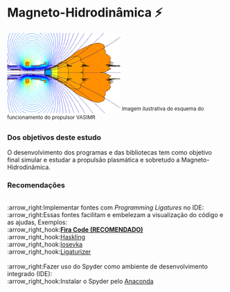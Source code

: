 # Magneto-Hidrodinâmica :zap:
<img src="./img/index.jpg">
<sup>Imagem ilustrativa do esquema do funcionamento do propulsor VASIMR</sup>
<h3>Dos objetivos deste estudo</h3>
O desenvolvimento dos programas e das bibliotecas tem como objetivo final simular e estudar a propulsão plasmática e sobretudo a Magneto-Hidrodinâmica.

<h3>Recomendações</h3>
<br>:arrow_right:Implementar fontes com <i>Programming Ligatures</i> no IDE:
<br>:arrow_right:Essas fontes facilitam e embelezam a visualização do código e as ajudas, Exemplos:
<br>  :arrow_right_hook:<a href="https://github.com/tonsky/FiraCode"><b>Fira Code (RECOMENDADO)</b></a>
<br>  :arrow_right_hook:<a href="https://github.com/i-tu/Hasklig">Haskling</a>
<br>  :arrow_right_hook:<a href="https://github.com/be5invis/Iosevka/releases">Iosevka</a>
<br>  :arrow_right_hook:<a href="https://github.com/ToxicFrog/Ligaturizer">Ligaturizer</a>
<br>
<br>:arrow_right:Fazer uso do Spyder como ambiente de desenvolvimento integrado (IDE):
<br>  :arrow_right_hook:Instalar o Spyder pelo <a href="https://www.anaconda.com/">Anaconda</a>
